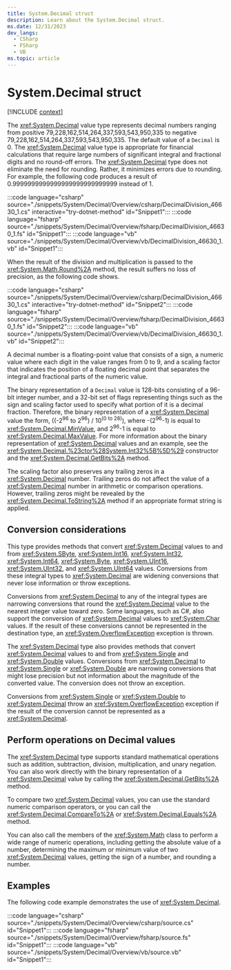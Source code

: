 ```yaml
---
title: System.Decimal struct
description: Learn about the System.Decimal struct.
ms.date: 12/31/2023
dev_langs:
  - CSharp
  - FSharp
  - VB
ms.topic: article
---
```

# System.Decimal struct

[!INCLUDE [context](includes/context.md)]

The <xref:System.Decimal> value type represents decimal numbers ranging from positive 79,228,162,514,264,337,593,543,950,335 to negative 79,228,162,514,264,337,593,543,950,335. The default value of a `Decimal` is 0. The <xref:System.Decimal> value type is appropriate for financial calculations that require large numbers of significant integral and fractional digits and no round-off errors. The <xref:System.Decimal> type does not eliminate the need for rounding. Rather, it minimizes errors due to rounding. For example, the following code produces a result of 0.9999999999999999999999999999 instead of 1.

:::code language="csharp" source="./snippets/System/Decimal/Overview/csharp/DecimalDivision_46630_1.cs" interactive="try-dotnet-method" id="Snippet1":::
:::code language="fsharp" source="./snippets/System/Decimal/Overview/fsharp/DecimalDivision_46630_1.fs" id="Snippet1":::
:::code language="vb" source="./snippets/System/Decimal/Overview/vb/DecimalDivision_46630_1.vb" id="Snippet1":::

When the result of the division and multiplication is passed to the <xref:System.Math.Round%2A> method, the result suffers no loss of precision, as the following code shows.

:::code language="csharp" source="./snippets/System/Decimal/Overview/csharp/DecimalDivision_46630_1.cs" interactive="try-dotnet-method" id="Snippet2":::
:::code language="fsharp" source="./snippets/System/Decimal/Overview/fsharp/DecimalDivision_46630_1.fs" id="Snippet2":::
:::code language="vb" source="./snippets/System/Decimal/Overview/vb/DecimalDivision_46630_1.vb" id="Snippet2":::

A decimal number is a floating-point value that consists of a sign, a numeric value where each digit in the value ranges from 0 to 9, and a scaling factor that indicates the position of a floating decimal point that separates the integral and fractional parts of the numeric value.

The binary representation of a `Decimal` value is 128-bits consisting of a 96-bit integer number, and a 32-bit set of flags representing things such as the sign and scaling factor used to specify what portion of it is a decimal fraction. Therefore, the binary representation of a <xref:System.Decimal> value the form, ((-2<sup>96</sup> to 2<sup>96</sup>) / 10<sup>(0 to 28)</sup>), where -(2<sup>96</sup>-1) is equal to <xref:System.Decimal.MinValue>, and 2<sup>96</sup>-1 is equal to <xref:System.Decimal.MaxValue>. For more information about the binary representation of <xref:System.Decimal> values and an example, see the <xref:System.Decimal.%23ctor%28System.Int32%5B%5D%29> constructor and the <xref:System.Decimal.GetBits%2A> method.

The scaling factor also preserves any trailing zeros in a <xref:System.Decimal> number. Trailing zeros do not affect the value of a <xref:System.Decimal> number in arithmetic or comparison operations. However, trailing zeros might be revealed by the <xref:System.Decimal.ToString%2A> method if an appropriate format string is applied.

## Conversion considerations

This type provides methods that convert <xref:System.Decimal> values to and from <xref:System.SByte>, <xref:System.Int16>, <xref:System.Int32>, <xref:System.Int64>, <xref:System.Byte>, <xref:System.UInt16>, <xref:System.UInt32>, and <xref:System.UInt64> values. Conversions from these integral types to <xref:System.Decimal> are widening conversions that never lose information or throw exceptions.

Conversions from <xref:System.Decimal> to any of the integral types are narrowing conversions that round the <xref:System.Decimal> value to the nearest integer value toward zero. Some languages, such as C#, also support the conversion of <xref:System.Decimal> values to <xref:System.Char> values. If the result of these conversions cannot be represented in the destination type, an <xref:System.OverflowException> exception is thrown.

The <xref:System.Decimal> type also provides methods that convert <xref:System.Decimal> values to and from <xref:System.Single> and <xref:System.Double> values. Conversions from <xref:System.Decimal> to <xref:System.Single> or <xref:System.Double> are narrowing conversions that might lose precision but not information about the magnitude of the converted value. The conversion does not throw an exception.

Conversions from <xref:System.Single> or <xref:System.Double> to <xref:System.Decimal> throw an <xref:System.OverflowException> exception if the result of the conversion cannot be represented as a <xref:System.Decimal>.

## Perform operations on Decimal values

The <xref:System.Decimal> type supports standard mathematical operations such as addition, subtraction, division, multiplication, and unary negation. You can also work directly with the binary representation of a <xref:System.Decimal> value by calling the <xref:System.Decimal.GetBits%2A> method.

To compare two <xref:System.Decimal> values, you can use the standard numeric comparison operators, or you can call the <xref:System.Decimal.CompareTo%2A> or <xref:System.Decimal.Equals%2A> method.

You can also call the members of the <xref:System.Math> class to perform a wide range of numeric operations, including getting the absolute value of a number, determining the maximum or minimum value of two <xref:System.Decimal> values, getting the sign of a number, and rounding a number.

## Examples

The following code example demonstrates the use of <xref:System.Decimal>.

:::code language="csharp" source="./snippets/System/Decimal/Overview/csharp/source.cs" id="Snippet1":::
:::code language="fsharp" source="./snippets/System/Decimal/Overview/fsharp/source.fs" id="Snippet1":::
:::code language="vb" source="./snippets/System/Decimal/Overview/vb/source.vb" id="Snippet1":::
